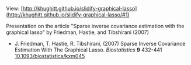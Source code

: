 View: [http://khughitt.github.io/slidify-graphical-lasso](http://khughitt.github.io/slidify-graphical-lasso/#1)

Presentation on the article "Sparse inverse covariance estimation with the 
graphical lasso" by Friedman, Hastie, and Tibshirani (2007)

- J. Friedman, T. Hastie, R. Tibshirani, (2007) Sparse Inverse Covariance 
Estimation With The Graphical Lasso.  *Biostatistics*  **9**  432-441  
[10.1093/biostatistics/kxm045](http://dx.doi.org/10.1093/biostatistics/kxm045)
